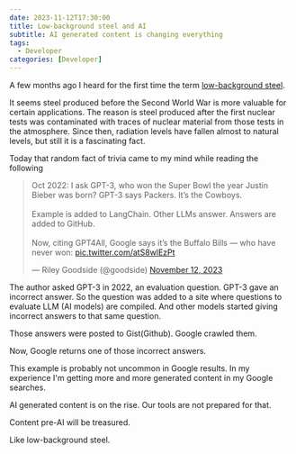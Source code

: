 ```yaml
---
date: 2023-11-12T17:30:00
title: Low-background steel and AI
subtitle: AI generated content is changing everything
tags:
  - Developer
categories: [Developer]
---
```


A few months ago I heard for the first time the term [low-background steel](https://en.wikipedia.org/wiki/Low-background_steel). 

It seems steel produced before the Second World War is more valuable for certain applications. The reason is steel produced after the first nuclear tests was contaminated with traces of nuclear material from those tests in the atmosphere. Since then, radiation levels have fallen almost to natural levels, but still it is a fascinating fact.

Today that random fact of trivia came to my mind while reading the following

<blockquote class="twitter-tweet"><p lang="en" dir="ltr">Oct 2022: I ask GPT-3, who won the Super Bowl the year Justin Bieber was born? GPT-3 says Packers. It’s the Cowboys.<br><br>Example is added to LangChain. Other LLMs answer. Answers are added to GitHub.<br><br>Now, citing GPT4All, Google says it’s the Buffalo Bills — who have never won: <a href="https://t.co/atS8wlEzPt">pic.twitter.com/atS8wlEzPt</a></p>&mdash; Riley Goodside (@goodside) <a href="https://twitter.com/goodside/status/1723577986538955223?ref_src=twsrc%5Etfw">November 12, 2023</a></blockquote>
<script async src="https://platform.twitter.com/widgets.js" charset="utf-8"></script>


The author asked GPT-3 in 2022, an evaluation question. GPT-3 gave an incorrect answer. So the question was added to a site where questions to evaluate LLM (AI models) are compiled. And other models started giving incorrect answers to that same question.


Those answers were posted to Gist(Github). Google crawled them.

Now, Google returns one of those incorrect answers.

This example is probably not uncommon in Google results. In my experience I'm getting more and more generated content in my Google searches. 

AI generated content is on the rise. Our tools are not prepared for that. 

Content pre-AI will be treasured. 

Like low-background steel.

